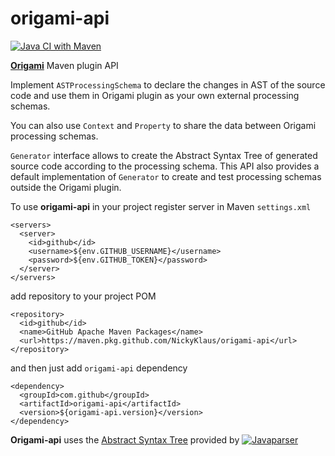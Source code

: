 # origami-api

[![Java CI with Maven](https://github.com/NickyKlaus/origami-api/actions/workflows/maven.yml/badge.svg)](https://github.com/NickyKlaus/origami-api/actions/workflows/maven.yml)

**[Origami](https://nickyklaus.github.io/origami/)** Maven plugin API

Implement `ASTProcessingSchema` to declare the changes in AST of the source code and use them in Origami plugin as your own external processing schemas.

You can also use `Context` and `Property` to share the data between Origami processing schemas.

`Generator` interface allows to create the Abstract Syntax Tree of generated source code according to the processing schema.
This API also provides a default implementation of `Generator` to create and test processing schemas outside the Origami plugin. 

To use **origami-api** in your project register server in Maven `settings.xml`

```
<servers>
  <server>
    <id>github</id>
    <username>${env.GITHUB_USERNAME}</username>
    <password>${env.GITHUB_TOKEN}</password>
  </server>
</servers>
```

add repository to your project POM 

```
<repository>
  <id>github</id>
  <name>GitHub Apache Maven Packages</name>
  <url>https://maven.pkg.github.com/NickyKlaus/origami-api</url>
</repository>
```

and then just add `origami-api` dependency

```
<dependency>
  <groupId>com.github</groupId>
  <artifactId>origami-api</artifactId>
  <version>${origami-api.version}</version>
</dependency>
```

**Origami-api** uses the [Abstract Syntax Tree](https://github.com/javaparser/javaparser/tree/master/javaparser-core/src/main/java/com/github/javaparser/ast) provided by [![Javaparser](https://javaparser.org/img/jp-logo.png "Javaparser")](https://javaparser.org)
